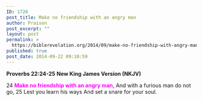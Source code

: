 ```yaml
---
ID: 1726
post_title: Make no friendship with an angry man
author: Praison
post_excerpt: ""
layout: post
permalink: >
  https://biblerevelation.org/2014/09/make-no-friendship-with-angry-man/
published: true
post_date: 2014-09-22 09:10:59
---
```

<strong>Proverbs 22:24-25</strong>
<strong> New King James Version (NKJV)</strong>

24 <span style="color: #ff00ff;"><strong>Make no friendship with an angry man</strong></span>,
And with a furious man do not go,
25 Lest you learn his ways
And set a snare for your soul.